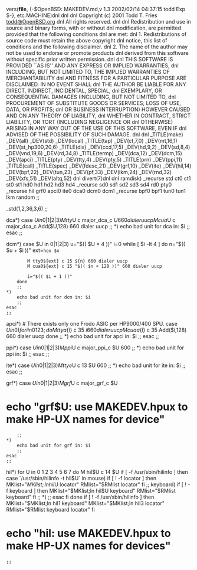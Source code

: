 vers(__file__,
	{-$OpenBSD: MAKEDEV.md,v 1.3 2002/02/14 04:37:15 todd Exp $-},
etc.MACHINE)dnl
dnl
dnl Copyright (c) 2001 Todd T. Fries <todd@OpenBSD.org>
dnl All rights reserved.
dnl
dnl Redistribution and use in source and binary forms, with or without
dnl modification, are permitted provided that the following conditions
dnl are met:
dnl 1. Redistributions of source code must retain the above copyright
dnl    notice, this list of conditions and the following disclaimer.
dnl 2. The name of the author may not be used to endorse or promote products
dnl    derived from this software without specific prior written permission.
dnl
dnl THIS SOFTWARE IS PROVIDED ``AS IS'' AND ANY EXPRESS OR IMPLIED WARRANTIES,
dnl INCLUDING, BUT NOT LIMITED TO, THE IMPLIED WARRANTIES OF MERCHANTABILITY
dnl AND FITNESS FOR A PARTICULAR PURPOSE ARE DISCLAIMED.  IN NO EVENT SHALL
dnl THE AUTHOR BE LIABLE FOR ANY DIRECT, INDIRECT, INCIDENTAL, SPECIAL,
dnl EXEMPLARY, OR CONSEQUENTIAL DAMAGES (INCLUDING, BUT NOT LIMITED TO,
dnl PROCUREMENT OF SUBSTITUTE GOODS OR SERVICES; LOSS OF USE, DATA, OR PROFITS;
dnl OR BUSINESS INTERRUPTION) HOWEVER CAUSED AND ON ANY THEORY OF LIABILITY,
dnl WHETHER IN CONTRACT, STRICT LIABILITY, OR TORT (INCLUDING NEGLIGENCE OR
dnl OTHERWISE) ARISING IN ANY WAY OUT OF THE USE OF THIS SOFTWARE, EVEN IF
dnl ADVISED OF THE POSSIBILITY OF SUCH DAMAGE.
dnl
dnl
_TITLE(make)
_DEV(all)
_DEV(std)
_DEV(local)
_TITLE(tap)
_DEV(ct,7,0)
_DEV(mt,16,1)
_DEV(st_hp300,20,6)
_TITLE(dis)
_DEV(ccd,17,5)
_DEV(hd,9,2)
_DEV(sd,8,4)
_DEV(vnd,19,6)
_DEV(rd,34,8)
_TITLE(termp)
_DEV(dca,12)
_DEV(dcm,15)
_DEV(apci)
_TITLE(pty)
_DEV(tty,4)
_DEV(pty,5)
_TITLE(prn)
_DEV(ppi,11)
_TITLE(call)
_TITLE(spec)
_DEV(fdesc,21)
_DEV(grf,10)
_DEV(ite)
_DEV(hil,14)
_DEV(bpf,22)
_DEV(tun,23)
_DEV(pf,33)
_DEV(lkm,24)
_DEV(rnd,32)
_DEV(xfs,51)
_DEV(altq,52)
dnl
divert(7)dnl
dnl
ramdisk)
	_recurse std ct0 ct1 st0 st1 hd0 hd1 hd2 hd3 hd4
	_recurse sd0 sd1 sd2 sd3 sd4 rd0 pty0
	_recurse hil grf0 apci0 ite0 dca0 dcm0 dcm1
	_recurse bpf0 bpf1 tun0 tun1 lkm random
	;;

_std(1,2,36,3,6)
	;;

dca*)
	case $U in
	0|1|2|3)
		M tty$U c major_dca_c $U 660 dialer uucp
		M cua$U c major_dca_c Add($U,128) 660 dialer uucp
		;;
	*)
		echo bad unit for dca in: $i
		;;
	esac
	;;

dcm*)
	case $U in
	0|1|2|3)
		u="$(( $U * 4 ))"
		i=0
		while [ $i -lt 4 ]
		do
			n="$(( $u + $i ))"
			ext=`hex $n`

			M tty0${ext} c 15 ${n} 660 dialer uucp
			M cua0${ext} c 15 "$(( $n + 128 ))" 660 dialer uucp

			i="$(( $i + 1 ))"
		done
		;;
	*)
		echo bad unit for dcm in: $i
		;;
	esac
	;;

apci*)
	# There exists only one Frodo ASIC per HP9000/400 SPU.
	case $U in
	0)
		for i in 0 1 2 3; do
			M ttya${i} c 35 ${i} 660 dialer uucp
			M cuaa${i} c 35 Add($i,128) 660 dialer uucp
		done
		;;
	*)
		echo bad unit for apci in: $i
		;;
	esac
	;;

ppi*)
	case $U in
	0|1|2|3)
		M ppi$U c major_ppi_c $U 600
		;;
	*)
		echo bad unit for ppi in: $i
		;;
	esac
	;;

ite*)
	case $U in
	0|1|2|3)
		M ttye$U c 13 $U 600
		;;
	*)
		echo bad unit for ite in: $i
		;;
	esac
	;;

grf*)
	case $U in
	0|1|2|3)
		M grf$U c major_grf_c $U
#		echo "grf$U: use MAKEDEV.hpux to make HP-UX names for device"
		;;
	*)
		echo bad unit for grf in: $i
		;;
	esac
	;;

hil*)
	for U in 0 1 2 3 4 5 6 7
	do
		M hil$U c 14 $U
		if [ -f /usr/sbin/hilinfo ]
		then
			case `/usr/sbin/hilinfo -t hil$U` in
			mouse)
				if [ ! -f locator ]
				then
					MKlist="$MKlist;ln hil$U locator"
					RMlist="$RMlist locator"
				fi
				;;
			keyboard)
				if [ ! -f keyboard ]
				then
					MKlist="$MKlist;ln hil$U keyboard"
					RMlist="$RMlist keyboard"
				fi
				;;
			*)
				;;
			esac
		fi
	done
	if [ ! -f /usr/sbin/hilinfo ]
	then
		MKlist="$MKlist;ln hil1 keyboard"
		MKlist="$MKlist;ln hil3 locator"
		RMlist="$RMlist keyboard locator"
	fi
#	echo "hil: use MAKEDEV.hpux to make HP-UX names for devices"
	;;
